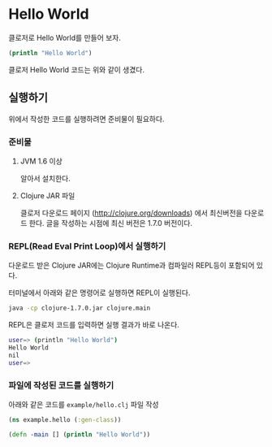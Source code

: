 # Hello World

클로저로 Hello World를 만들어 보자.

```clojure
(println "Hello World")
```

클로저 Hello World 코드는 위와 같이 생겼다.

## 실행하기

위에서 작성한 코드를 실행하려면 준비물이 필요하다.

### 준비물

1. JVM 1.6 이상

    알아서 설치한다.

2. Clojure JAR 파일

    클로저 다운로드 페이지 (http://clojure.org/downloads) 에서 최신버전을 다운로드 한다. 글을 작성하는 시점에 최신 버전은 1.7.0 버전이다.
    
### REPL(Read Eval Print Loop)에서 실행하기

다운로드 받은 Clojure JAR에는 Clojure Runtime과 컴파일러 REPL등이 포함되어 있다. 

터미널에서 아래와 같은 명령어로 실행하면 REPL이 실행된다.

```bash
java -cp clojure-1.7.0.jar clojure.main
```

REPL은 클로저 코드를 입력하면 실행 결과가 바로 나온다.

```bash
user=> (println "Hello World")
Hello World
nil
user=>
```

### 파일에 작성된 코드를 실행하기

아래와 같은 코드를 `example/hello.clj` 파일 작성

  ```clojure
(ns example.hello (:gen-class))

(defn -main [] (println "Hello World"))
```





